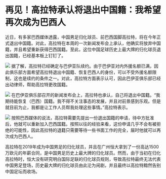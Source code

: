 # 再见！高拉特承认将退出中国籍：我希望再次成为巴西人

近日，有多家巴西媒体透露，中国男足归化球员、前巴西国脚高拉特，将在今年正式退出中国籍。对此，高拉特在本周的一次新闻发布会上承认，他确实将放弃中国籍，并且希望重新获得巴西国籍。至此，这位中国足球历史上最大牌的归化球员退出国籍，已经基本板上钉钉了。

![](https://inews.gtimg.com/news_bt/OBbyb9xMeQ-7w-ac2uj6ZMR5fDI3V34BHmg73-vanpyyIAA/1000)
据了解，高拉特已经确定与巴伊亚队续约。由于巴伊亚对内外援名额已满，因此俱乐部方面希望高拉特退出中国籍、恢复巴西人的身份，可以不受外援名额限制，这也是续约的条件之一。对此，高拉特方面表示认可，因此巴伊亚俱乐部已经出动律师，帮助高拉特更改国籍。

![](https://inews.gtimg.com/news_bt/OvB9FgPM6gMHJIVjpDKOSv6pK5pInI2iqtRiDB37fL0kcAA/1000)
在巴伊亚俱乐部召开的新闻发布会上，高拉特也承认，自己将退出中国籍。“我期待能恢复（巴西）国籍。我不得不关注事态的发展，并且对前景感到乐观。但是就目前为止，我都是让工作人员帮我处理这些事情。”高拉特表示。

![](https://inews.gtimg.com/news_bt/O1Y0K68lSerDGayY-iq7NCqVinR4rgAFW_-aogvZSsLzUAA/1000)
按照巴西媒体的说法，高拉特需要先提出一份退出国籍的申请，待中方批准后，他就可以重新加入巴西国籍。按照以往的经验来看，这份申请几乎不会有被拒绝的可能性，因此高拉特的退籍只需要等待一些书面工作的完全，届时他就可以再次成为巴西人。

高拉特在2019年成为中国男足的归化球员，并且在广州恒大拿到了一份高达1500万欧元的年薪合同，是中国男足历史上最大牌的归化球员。然而，由于当初在归化高拉特时，恒大没有研究明白国际足联的归化球员规则，导致高拉特最终无法代表中国男足登场，历史最大牌的归化球员由此沦为闹剧，并且最终以高拉特黯然告别中国足坛而收场。

